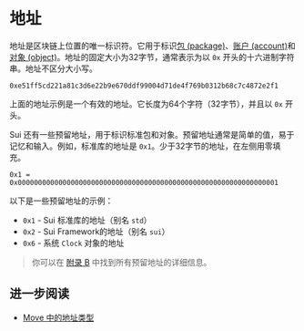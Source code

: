 # 地址

地址是区块链上位置的唯一标识符。它用于标识[包 (package)](./packages.md)、[账户 (account)](./what-is-an-account.md)和[对象 (object)](./object-storage.md)。地址的固定大小为32字节，通常表示为以 `0x` 开头的十六进制字符串。地址不区分大小写。

```move
0xe51ff5cd221a81c3d6e22b9e670ddf99004d71de4f769b0312b68c7c4872e2f1
```

上面的地址示例是一个有效的地址。它长度为64个字符（32字节），并且以 `0x` 开头。

Sui 还有一些预留地址，用于标识标准包和对象。预留地址通常是简单的值，易于记忆和输入。例如，标准库的地址是 `0x1`。少于32字节的地址，在左侧用零填充。

```move
0x1 = 0x0000000000000000000000000000000000000000000000000000000000000001
```

以下是一些预留地址的示例：

- `0x1` - Sui 标准库的地址（别名 `std`）
- `0x2` - Sui Framework的地址（别名 `sui`）
- `0x6` - 系统 `Clock` 对象的地址

> 你可以在 [附录 B](../appendix/reserved-addresses.md) 中找到所有预留地址的详细信息。

## 进一步阅读

- [Move 中的地址类型](../move-basics/address.md)